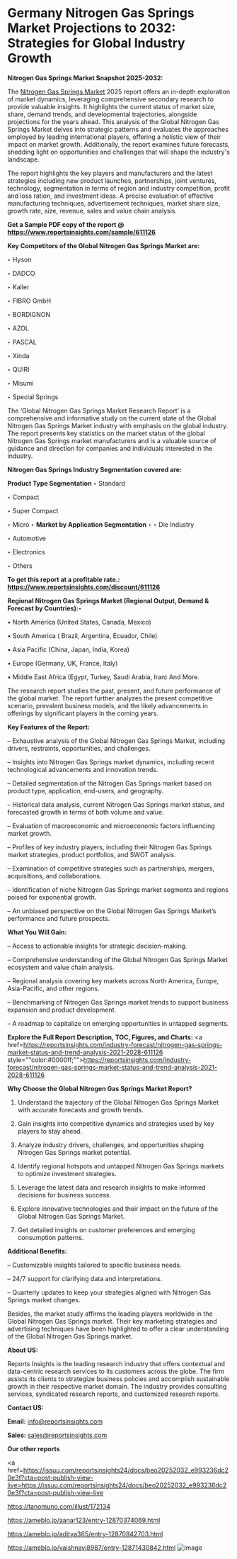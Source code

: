 # Germany Nitrogen Gas Springs Market Projections to 2032: Strategies for Global Industry Growth

<strong>Nitrogen Gas Springs Market Snapshot 2025-2032:</strong>

The <a href=https://www.reportsinsights.com/sample/611126>Nitrogen Gas Springs Market</a> 2025 report offers an in-depth exploration of market dynamics, leveraging comprehensive secondary research to provide valuable insights. It highlights the current status of market size, share, demand trends, and developmental trajectories, alongside projections for the years ahead. This analysis of the Global Nitrogen Gas Springs Market delves into strategic patterns and evaluates the approaches employed by leading international players, offering a holistic view of their impact on market growth. Additionally, the report examines future forecasts, shedding light on opportunities and challenges that will shape the industry's landscape.

The report highlights the key players and manufacturers and the latest strategies including new product launches, partnerships, joint ventures, technology, segmentation in terms of region and industry competition, profit and loss ration, and investment ideas. A precise evaluation of effective manufacturing techniques, advertisement techniques, market share size, growth rate, size, revenue, sales and value chain analysis.

<strong>Get a Sample PDF copy of the report @ <a href=https://www.reportsinsights.com/sample/611126 style=color:#0000ff;>https://www.reportsinsights.com/sample/611126</a></strong>

<strong>Key Competitors of the Global Nitrogen Gas Springs Market are:</strong>

‣ Hyson

‣ DADCO

‣ Kaller

‣ FIBRO GmbH

‣ BORDIGNON

‣ AZOL

‣ PASCAL

‣ Xinda

‣ QUIRI

‣ Misumi

‣ Special Springs

The ‘Global Nitrogen Gas Springs Market Research Report’ is a comprehensive and informative study on the current state of the Global Nitrogen Gas Springs Market industry with emphasis on the global industry. The report presents key statistics on the market status of the global Nitrogen Gas Springs market manufacturers and is a valuable source of guidance and direction for companies and individuals interested in the industry.

<strong>Nitrogen Gas Springs Industry Segmentation covered are:</strong>

<strong>Product Type Segmentation</strong>
‣
Standard

‣ Compact

‣ Super Compact

‣ Micro
‣ 
<strong>Market by Application Segmentation</strong>
‣
‣  Die Industry

‣ Automotive

‣ Electronics

‣ Others

<strong>To get this report at a profitable rate.: <a href=https://www.reportsinsights.com/discount/611126 style=color:#0000ff;>https://www.reportsinsights.com/discount/611126</a></strong>

<strong>Regional Nitrogen Gas Springs Market (Regional Output, Demand &amp; Forecast by Countries):-</strong>

• North America (United States, Canada, Mexico)

• South America ( Brazil, Argentina, Ecuador, Chile)

• Asia Pacific (China, Japan, India, Korea)

• Europe (Germany, UK, France, Italy)

• Middle East Africa (Egypt, Turkey, Saudi Arabia, Iran) And More.

The research report studies the past, present, and future performance of the global market. The report further analyzes the present competitive scenario, prevalent business models, and the likely advancements in offerings by significant players in the coming years.

<strong>Key Features of the Report:</strong>

– Exhaustive analysis of the Global Nitrogen Gas Springs Market, including drivers, restraints, opportunities, and challenges.

– Insights into Nitrogen Gas Springs market dynamics, including recent technological advancements and innovation trends.

– Detailed segmentation of the Nitrogen Gas Springs market based on product type, application, end-users, and geography.

– Historical data analysis, current Nitrogen Gas Springs market status, and forecasted growth in terms of both volume and value.

– Evaluation of macroeconomic and microeconomic factors influencing market growth.

– Profiles of key industry players, including their Nitrogen Gas Springs market strategies, product portfolios, and SWOT analysis.

– Examination of competitive strategies such as partnerships, mergers, acquisitions, and collaborations.

– Identification of niche Nitrogen Gas Springs market segments and regions poised for exponential growth.

– An unbiased perspective on the Global Nitrogen Gas Springs Market’s performance and future prospects.

<strong>What You Will Gain:</strong>

– Access to actionable insights for strategic decision-making.

– Comprehensive understanding of the Global Nitrogen Gas Springs Market ecosystem and value chain analysis.

– Regional analysis covering key markets across North America, Europe, Asia-Pacific, and other regions.

– Benchmarking of Nitrogen Gas Springs market trends to support business expansion and product development.

– A roadmap to capitalize on emerging opportunities in untapped segments.

<strong>Explore the Full Report Description, TOC, Figures, and Charts:</strong>
<a href=https://reportsinsights.com/industry-forecast/nitrogen-gas-springs-market-status-and-trend-analysis-2021-2028-611126 style=""color:#0000ff;"">https://reportsinsights.com/industry-forecast/nitrogen-gas-springs-market-status-and-trend-analysis-2021-2028-611126</a>

<strong>Why Choose the Global Nitrogen Gas Springs Market Report?</strong>

1. Understand the trajectory of the Global Nitrogen Gas Springs Market with accurate forecasts and growth trends.

2. Gain insights into competitive dynamics and strategies used by key players to stay ahead.

3. Analyze industry drivers, challenges, and opportunities shaping Nitrogen Gas Springs market potential.

4. Identify regional hotspots and untapped Nitrogen Gas Springs markets to optimize investment strategies.

5. Leverage the latest data and research insights to make informed decisions for business success.

6. Explore innovative technologies and their impact on the future of the Global Nitrogen Gas Springs Market.

7. Get detailed insights on customer preferences and emerging consumption patterns.

<strong>Additional Benefits:</strong>

– Customizable insights tailored to specific business needs.

– 24/7 support for clarifying data and interpretations.

– Quarterly updates to keep your strategies aligned with Nitrogen Gas Springs market changes.

Besides, the market study affirms the leading players worldwide in the Global Nitrogen Gas Springs market. Their key marketing strategies and advertising techniques have been highlighted to offer a clear understanding of the Global Nitrogen Gas Springs market.

<strong><strong>About US</strong>:</strong>

Reports Insights is the leading research industry that offers contextual and data-centric research services to its customers across the globe. The firm assists its clients to strategize business policies and accomplish sustainable growth in their respective market domain. The industry provides consulting services, syndicated research reports, and customized research reports.

<strong>Contact US:</strong>

<p class=><b>Email:</b> <a href=mailto:info@reportsinsights.com>info@reportsinsights.com</a></p>
<p class=><b>Sales:</b> <a href=mailto:sales@reportsinsights.com>sales@reportsinsights.com</a></p>

<strong>Our other reports</strong>

<a href=https://issuu.com/reportsinsights24/docs/beo20252032_e993236dc20e3f?cta=post-publish-view-live>https://issuu.com/reportsinsights24/docs/beo20252032_e993236dc20e3f?cta=post-publish-view-live</a>

<a href=https://tanomuno.com/illust/172134>https://tanomuno.com/illust/172134</a>

<a href=https://ameblo.jp/aanar123/entry-12870374069.html>https://ameblo.jp/aanar123/entry-12870374069.html</a>

<a href=https://ameblo.jp/aditya365/entry-12870842703.html>https://ameblo.jp/aditya365/entry-12870842703.html</a>

<a href=https://ameblo.jp/vaishnavi8987/entry-12871430842.html>https://ameblo.jp/vaishnavi8987/entry-12871430842.html</a>
![image](https://github.com/user-attachments/assets/90cb7fb8-6926-4c61-99f8-7c21d410ee9a)
